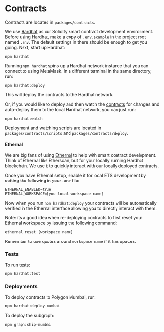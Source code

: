# Contracts

Contracts are located in `packages/contracts`.

We use [Hardhat](https://hardhat.org/) as our Solidity smart contract development environment. Before using Hardhat, make a copy of `.env.example` in the project root named `.env`. The default settings in there should be enough to get you going. Next, start up Hardhat:

```bash
npm hardhat
```

Running `npm hardhat` spins up a Hardhat network instance that you can connect to using MetaMask. In a different terminal in the same directory, run:

```bash
npm hardhat:deploy
```

This will deploy the contracts to the Hardhat network.

Or, if you would like to deploy and then watch the [contracts](#contracts) for changes and auto-deploy them to the local Hardhat network, you can just run:

```bash
npm hardhat:watch
```

Deployment and watching scripts are located in `packages/contracts/scripts` and `packages/contracts/deploy`.

#### Ethernal

We are big fans of using [Ethernal](https://doc.tryethernal.com/) to help with smart contract development. Think of Ethernal like Etherscan, but for your locally running Hardhat blockchain. We use it to quickly interact with our locally deployed contracts.

Once you have Ethernal setup, enable it for local ETS development by setting the following in your .env file:

```text
ETHERNAL_ENABLED=true
ETHERNAL_WORKSPACE=[you local workspace name]
```

Now when you run `npm hardhat:deploy` your contracts will be automatically verified in the Ethernal interface allowing you to directly interact with them.

Note: its a good idea when re-deploying contracts to first reset your Ethernal workspace by issuing the following command:

```txt
ethernal reset [workspace name]
```

Remember to use quotes around `workspace name` if it has spaces.

### Tests

To run tests:

```bash
npm hardhat:test
```

### Deployments

To deploy contracts to Polygon Mumbai, run:

```bash
npm hardhat:deploy-mumbai
```

To deploy the subgraph:

```bash
npm graph:ship-mumbai
```
